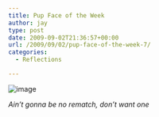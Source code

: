 ```yaml
---
title: Pup Face of the Week
author: jay
type: post
date: 2009-09-02T21:36:57+00:00
url: /2009/09/02/pup-face-of-the-week-7/
categories:
  - Reflections

---
```

![image][1]

_Ain’t gonna be no rematch, don’t want one_

 [1]: https://photos.smugmug.com/photos/637801645_mQYgM-M.jpg